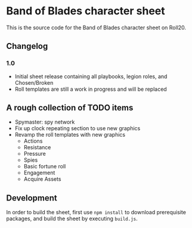 # Band of Blades character sheet

This is the source code for the Band of Blades character sheet on Roll20.

## Changelog

### 1.0

* Initial sheet release containing all playbooks, legion roles, and
  Chosen/Broken
* Roll templates are still a work in progress and will be replaced

## A rough collection of TODO items

* Spymaster: spy network
* Fix up clock repeating section to use new graphics
* Revamp the roll templates with new graphics
  * Actions
  * Resistance
  * Pressure
  * Spies
  * Basic fortune roll
  * Engagement
  * Acquire Assets

## Development

In order to build the sheet, first use `npm install` to download prerequisite
packages, and build the sheet by executing `build.js`.
